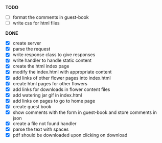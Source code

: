 **TODO**
- [ ] format the comments in guest-book
- [ ] write css for html files 

**DONE**
- [x] create server
- [x] parse the request 
- [x] write response class to give responses
- [x] write handler to handle static content
- [x] create the html index page
- [x] modify the index.html with appropriate content
- [x] add links of other flower pages into index.html
- [x] create html pages for other flowers
- [x] add links for downloads in flower content files
- [x] add watering jar gif in index.html
- [x] add links on pages to go to home page
- [x] create guest book
- [x] show comments with the form in guest-book and store comments in json
- [x] create a file not found handler
- [x] parse the text with spaces
- [x] pdf should be downloaded upon clicking on download
